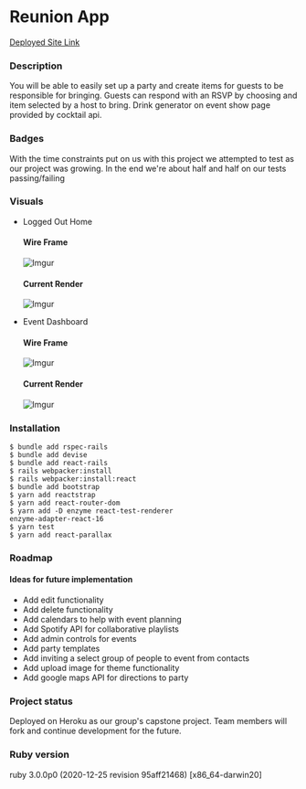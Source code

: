 # Reunion App

[Deployed Site Link](https://safe-brook-46727.herokuapp.com/)

### **Description**

You will be able to easily set up a party and create items for guests to be responsible for bringing.  Guests can respond with an RSVP by choosing and item selected by a host to bring.  Drink generator on event show page provided by cocktail api.

### **Badges**
With the time constraints put on us with this project we attempted to test as our project was growing. In the end we're about half and half on our tests passing/failing

### **Visuals**
- Logged Out Home
    #### **Wire Frame**

    ![Imgur](https://i.imgur.com/qf75cH8m.png)

    #### **Current Render**

    ![Imgur](https://i.imgur.com/CO5G2HD.gifv)

- Event Dashboard
    #### **Wire Frame**

    ![Imgur](https://i.imgur.com/2RVaCpam.png)

    #### **Current Render**

    ![Imgur](https://i.imgur.com/bm2fcAa.gifv)


### **Installation**
```
$ bundle add rspec-rails
$ bundle add devise
$ bundle add react-rails
$ rails webpacker:install
$ rails webpacker:install:react
$ bundle add bootstrap
$ yarn add reactstrap
$ yarn add react-router-dom
$ yarn add -D enzyme react-test-renderer                          enzyme-adapter-react-16
$ yarn test
$ yarn add react-parallax
```

### **Roadmap**

#### **Ideas for future implementation**
-   Add edit functionality
-   Add delete functionality
-   Add calendars to help with event planning
-   Add Spotify API for collaborative playlists
-   Add admin controls for events
-   Add party templates
-   Add inviting a select group of people to event from contacts
-   Add upload image for theme functionality
-   Add google maps API for directions to party

### **Project status**
Deployed on Heroku as our group's capstone project. Team members will fork and continue development for the future.
    

### **Ruby version**

ruby 3.0.0p0 (2020-12-25 revision 95aff21468) [x86_64-darwin20]

